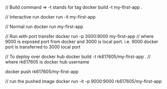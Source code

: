 // Build command => -t stands for tag
docker build -t my-first-app .

// Interactive run
docker run -it my-first-app 

// Normal run 
docker run my-first-app 

// Run with port transfer
docker run -p 3000:9000 my-first-app // where 9000 is exposed port from docker and 3000 is local port. i.e. 9000 docker port is transferred to 3000 local port

// To deploy over docker hub
docker build -t rk617605/my-first-app .     // where rk617605 is docker hub username

docker push rk617605/my-first-app

// run the pushed image
docker run -it -p 9000:9000 rk617605/my-first-app